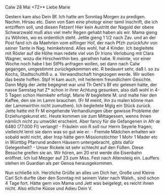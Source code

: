  Calw 28 Mai <72>*
Liebe Marie

Gestern kam also Dein Bf. Ich hatte am Sonntag Morgen zu predigen. Nachm. Hirsau etc. Dann von Sam eine photogr einer tamil Inschrift, die ich entziffern soll, und diesen Fetzen! Hier kein Austritt der Nagold der obere Schwarzwald muß also viel mehr Regen gehabt haben als wir. Mama gieng zu Wöhrles, wo es ordentlich steht. Jettle gieng 1 1/2 nach Zav. und an der Post fand ich da Maehrlen vom eilfinger Hof, der nach Pfzh zurückfuhr von seiner Tante in Nag. heimkehrend. Alles wohl, hat 4 Kinder. Ich begleitete mit Rösler auf die Höhe man redete viel von Dr Irions Verlobung mit Clara Wagner, wozu die Hirschwirthin bes. gerathen habe. R meinte, vor einer Woche noch habe I bei StPfs anfragen wollen, sei dann nach Calw gegangen, umgestimmt zurückgekommen etc. R bedauert sehr, daß I. so zu Kochs, Stadtschulthß u. a. Verwandtschaft hingezogen werde. Wir wollen das beste hoffen. Stpf H kam auch, mit heiterem freundlichem Gesichte. Dann Mglg der Jette begegnet war und Th Oehl's Bf etc gelesen hatte, der nasse Samstag hat Z<avelst>* schon in ihrer Achtung gesunken, also daß wohl in 4-5 Tagen schon Heimkehr erfolgt. Marie W begleitete M. und malte hier den Kaffee, den sie im Lamm brauchen. (Fr M meint, ihn zu malen könne man der Lammwirthin nicht zumuthen). Ich begleitete Mglg ein Stück zurück. Jette hatte mit Fr M eingehende Verhandlungen über gewisse Probleme der Erziehungskunst etc. Heute kommen sie zum Mittagessen, wenns ihnen nämlich nicht zu umwölkt erscheint. Aber fancy für die Gefangenen in Afr œ 6480 (77.000 Fl) verlangt! - Fräulein von R soll nur Herrn Seyerle fragen; vielleicht lernt sie dann was so gut wie er. - Fremde Mädchen erhalten wir sobald wohl nicht, aber Insp hätte gern Missionstöchter 1 Mohr 1 Mader etc in Württbg Pfarrund andern Häusern untergebracht, gibts dafür Gelegenheit? - Unser Rickele ist sehr schlecht auf den Füßen. Diese Besuche greifen sie an. 
Wir hören, am 20 erst werde die Eisenbahn eröffnet. Ich lud Mezger auf 23 zum Miss. Fest nach Altensteig ein. Lauffers stehen im Guardian als per Genoa herausgekommen.

Nun schließe ich. Herzliche Grüße an alles um Dich her, Große und Kleine Carl Sch durfte über den Sonntag mit seinem Vater nach Walxh., sind schon 4 Tage fort. Hätte gern von Mama und Jett was beigelegt, es reicht ihnen nicht. Also etliche Küsse und Adieu
 Dein V.

